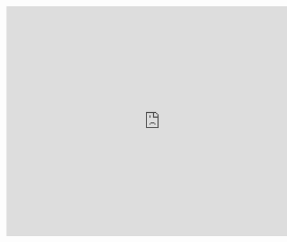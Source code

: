 <iframe src="https://raw.githack.com/QuantumLeap-us/testgame/main/game.html" style="width:800px;height:600px;border:0"></iframe>
